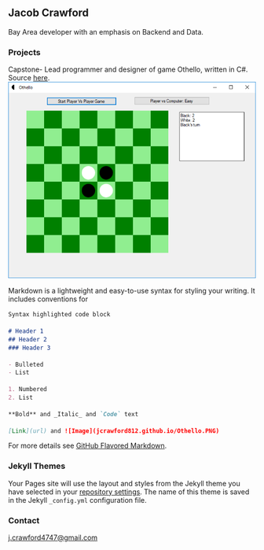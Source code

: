 ## Jacob Crawford

Bay Area developer with an emphasis on Backend and Data.

### Projects

Capstone- Lead programmer and designer of game Othello, written in C#. Source [here](https://github.com/jcrawford812/Othello---2.0.0.0-Project).
![Image](/Othello.PNG)






Markdown is a lightweight and easy-to-use syntax for styling your writing. It includes conventions for

```markdown
Syntax highlighted code block

# Header 1
## Header 2
### Header 3

- Bulleted
- List

1. Numbered
2. List

**Bold** and _Italic_ and `Code` text

[Link](url) and ![Image](jcrawford812.github.io/Othello.PNG)
```

For more details see [GitHub Flavored Markdown](https://guides.github.com/features/mastering-markdown/).

### Jekyll Themes

Your Pages site will use the layout and styles from the Jekyll theme you have selected in your [repository settings](https://github.com/jcrawford812/jcrawford812.github.io/settings). The name of this theme is saved in the Jekyll `_config.yml` configuration file.

### Contact

j.crawford4747@gmail.com
